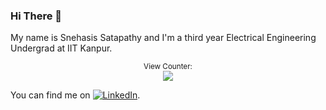### Hi There 👋
<!-- 
**FirySnehasis** is a ✨ _special_ ✨ repository because its `README.md` (this file) appears on your GitHub profile.

- 🔭 I’m currently working on two mathematics and finance related projects offered by IIT Kanpur Clubs.
- 🌱 I’m currently learning Stock
- 👯 I’m looking to collaborate on ...
- 🤔 I’m looking for help with ...
- 💬 Ask me about ...
- 📫 How to reach me: ...
- 😄 Pronouns: ...
- ⚡ Fun fact: ...
-->

My name is Snehasis Satapathy and I'm a third year Electrical Engineering Undergrad at IIT Kanpur.

<p align="center">
<small>View Counter:</small><br>
<img src="https://profile-counter.glitch.me/FirySnehasis/count.svg" /> 
</p>
<!-- Actual text -->

You can find me on [![LinkedIn][2.2]][2].

<!-- Icons -->

[1.2]: http://i.imgur.com/wWzX9uB.png (twitter icon without padding)
[2.2]: https://raw.githubusercontent.com/MartinHeinz/MartinHeinz/master/linkedin-3-16.png

<!-- Links to your social media accounts -->

[1]: https://twitter.com/FirySnehasis
[2]: https://www.linkedin.com/in/snehasis-satapathy-838557228/
